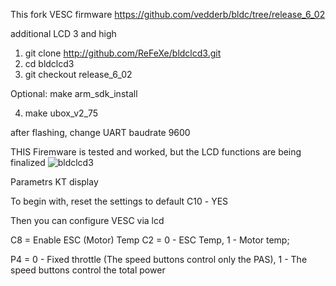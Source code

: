 This fork VESC firmware
https://github.com/vedderb/bldc/tree/release_6_02

additional LCD 3 and high


1. git clone http://github.com/ReFeXe/bldclcd3.git
2. cd bldclcd3
3. git checkout release_6_02

Optional: make arm_sdk_install

4. make ubox_v2_75 



after flashing, change UART baudrate 9600



THIS Firemware is tested and worked, but the LCD functions are being finalized
![bldclcd3](https://user-images.githubusercontent.com/129334095/229014217-7b9d9bf6-c86d-4702-b157-ef4f8fd96065.jpg)



Parametrs KT display 

To begin with, reset the settings to default
С10 - YES

Then you can configure VESC via lcd

C8 = Enable ESC (Motor) Temp
C2 = 0 - ESC Temp, 1 - Motor temp;

P4 = 0 - Fixed throttle (The speed buttons control only the PAS),  1 - The speed buttons control the total power

